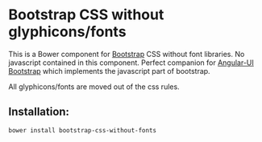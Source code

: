 ﻿# Bootstrap CSS without glyphicons/fonts

This is a Bower component for [Bootstrap](http://getbootstrap.com/) CSS without font libraries. No javascript contained in this component. Perfect companion for [Angular-UI Bootstrap](https://github.com/angular-ui/bootstrap-bower) which implements the javascript part of bootstrap.

All glyphicons/fonts are moved out of the css rules.

## Installation:

`bower install bootstrap-css-without-fonts`

